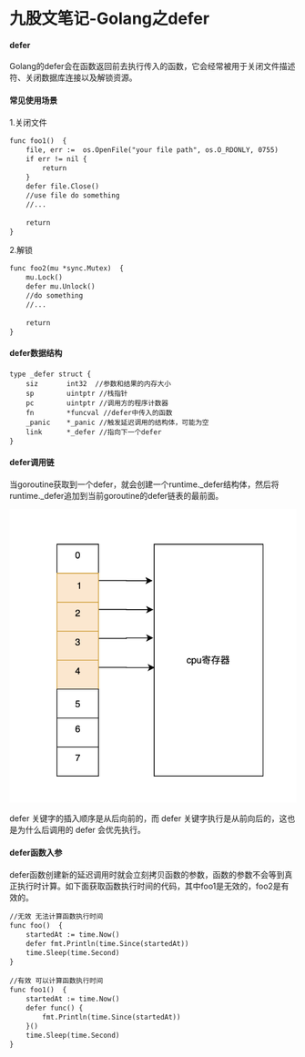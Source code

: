 # 九股文笔记-Golang之defer

#### defer

Golang的defer会在函数返回前去执行传入的函数，它会经常被用于关闭文件描述符、关闭数据库连接以及解锁资源。

#### 常见使用场景

1.关闭文件

```
func foo1()  {
	file, err :=  os.OpenFile("your file path", os.O_RDONLY, 0755)
	if err != nil {
		return
	}
	defer file.Close()
	//use file do something
	//...

	return
}
```

2.解锁

```
func foo2(mu *sync.Mutex)  {
	mu.Lock()
	defer mu.Unlock()
	//do something
	//...

	return
}
```

#### defer数据结构

```
type _defer struct {
	siz       int32  //参数和结果的内存大小
	sp        uintptr //栈指针
	pc        uintptr //调用方的程序计数器
	fn        *funcval //defer中传入的函数
	_panic    *_panic //触发延迟调用的结构体，可能为空
	link      *_defer //指向下一个defer
}
```

#### defer调用链

当goroutine获取到一个defer，就会创建一个runtime.\_defer结构体，然后将runtime.\_defer追加到当前goroutine的defer链表的最前面。

![.png](image/.png)

defer 关键字的插入顺序是从后向前的，而 defer 关键字执行是从前向后的，这也是为什么后调用的 defer 会优先执行。

#### defer函数入参

defer函数创建新的延迟调用时就会立刻拷贝函数的参数，函数的参数不会等到真正执行时计算。如下面获取函数执行时间的代码，其中foo1是无效的，foo2是有效的。

```
//无效 无法计算函数执行时间
func foo()  {
	startedAt := time.Now()
	defer fmt.Println(time.Since(startedAt))
	time.Sleep(time.Second)
}

//有效 可以计算函数执行时间
func foo1()  {
	startedAt := time.Now()
	defer func() {
		fmt.Println(time.Since(startedAt))
	}()
	time.Sleep(time.Second)
}
```

